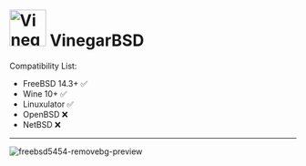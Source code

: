 # <img src="data/icons/vinegar.svg" alt="Vinegar logo" height="64px"> VinegarBSD

Compatibility List:
+ FreeBSD 14.3+ ✅
+ Wine 10+ ✅
+ Linuxulator ✅
+ OpenBSD ❌
+ NetBSD ❌
___________________________________________________________
![freebsd5454-removebg-preview](https://github.com/user-attachments/assets/96b9aee1-42a1-463a-8f33-18ecc8bfb93f)
